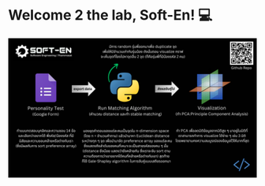# Welcome 2 the lab, Soft-En! :computer:
<img src="https://github.com/zenosaika/soften-matching/blob/main/description.png"><br>
